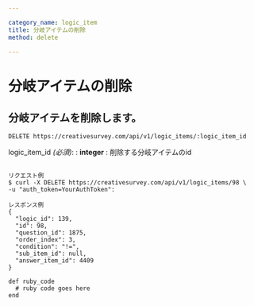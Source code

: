 ```yaml
---

category_name: logic_item
title: 分岐アイテムの削除
method: delete

---
```


# 分岐アイテムの削除

## 分岐アイテムを削除します。

`DELETE https://creativesurvey.com/api/v1/logic_items/:logic_item_id`

logic_item_id _(必須)_:
: __integer__
: 削除する分岐アイテムのid

~~~

リクエスト例
$ curl -X DELETE https://creativesurvey.com/api/v1/logic_items/98 \
-u "auth_token=YourAuthToken":

レスポンス例
{
  "logic_id": 139,
  "id": 98,
  "question_id": 1875,
  "order_index": 3,
  "condition": "!=",
  "sub_item_id": null,
  "answer_item_id": 4409
}

~~~

~~~
def ruby_code
  # ruby code goes here
end
~~~

